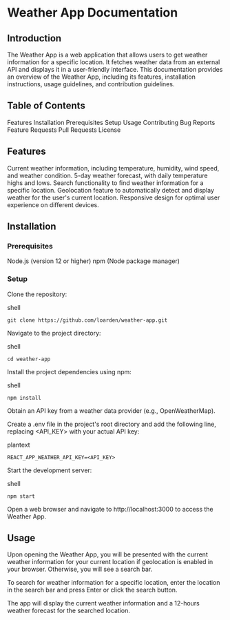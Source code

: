 # Weather App Documentation

## Introduction
The Weather App is a web application that allows users to get weather information for a specific location. It fetches weather data from an external API and displays it in a user-friendly interface. This documentation provides an overview of the Weather App, including its features, installation instructions, usage guidelines, and contribution guidelines.

## Table of Contents
Features
Installation
Prerequisites
Setup
Usage
Contributing
Bug Reports
Feature Requests
Pull Requests
License
## Features
Current weather information, including temperature, humidity, wind speed, and weather condition.
5-day weather forecast, with daily temperature highs and lows.
Search functionality to find weather information for a specific location.
Geolocation feature to automatically detect and display weather for the user's current location.
Responsive design for optimal user experience on different devices.
## Installation
### Prerequisites
Node.js (version 12 or higher)
npm (Node package manager)
### Setup
Clone the repository:

shell
```
git clone https://github.com/loarden/weather-app.git
```
Navigate to the project directory:

shell
```
cd weather-app
```
Install the project dependencies using npm:

shell
```
npm install
```
Obtain an API key from a weather data provider (e.g., OpenWeatherMap).

Create a .env file in the project's root directory and add the following line, replacing <API_KEY> with your actual API key:

plantext
```
REACT_APP_WEATHER_API_KEY=<API_KEY>
```
Start the development server:

shell
```
npm start
```
Open a web browser and navigate to http://localhost:3000 to access the Weather App.

## Usage
Upon opening the Weather App, you will be presented with the current weather information for your current location if geolocation is enabled in your browser. Otherwise, you will see a search bar.

To search for weather information for a specific location, enter the location in the search bar and press Enter or click the search button.

The app will display the current weather information and a 12-hours weather forecast for the searched location.

